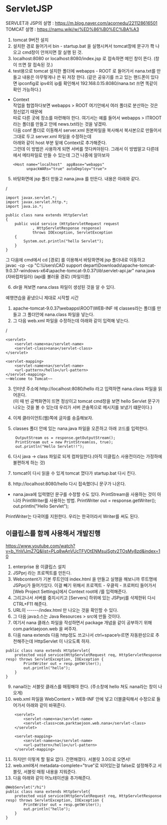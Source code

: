 # ServletJSP
SERVLET과 JSP의 설명 : https://m.blog.naver.com/acornedu/221128616501
TOMCAT 설명 : https://namu.wiki/w/%ED%86%B0%EC%BA%A3

1. tomcat 9버전 설치  
2. 설치한 경로 들어가서 bin - startup.bat 을 실행시켜서 tomcat창에 문구가 쫙 나오고 cmd창이 안꺼지면 잘 실행 된 것.  
3. localhost:8080 or localhost:8080/index.jsp 로 접속하면 메인 창이 뜬다. (창이 뜨면 잘 접속된 것.)  
4. test용으로 tomcat 설치한 폴더에 webapps - ROOT 로 들어가서 nana.txt를 만들고 내용은 아무렇게나 쓴 뒤 저장 한다. 
(같은 공유기를 쓰고 있는 핸드폰이 있다면 ipconfig로 ipv4의 ip를 확인해서 192.168.0.15:8080/nana.txt 쓰면 똑같이 확인 가능하다.)  

* Context  
작업을 협엽하다보면 webapps > ROOT 여기안에서 여러 폴더로 분산하는 것은 정신없기 때문에  
따로 다른 곳에 장소를 마련해야 한다. 여기서는 예를 들어서 webapps > ITROOT 라는 폴더를 만들고 안에 news.txt라는 것을 넣겠따.  
다음 conf 폴더로 이동해서 server.xml 원본파일을 복사해서 복사본으로 만들어서 그대로 두고 server.xml 파일을 수정하는데  
아래와 같이 host 부분 밑에 Context로 추가해준다.  
그런데 이 방법은 사용하게 되면 서버를 껏다켜야된다. 그래서 이 방법말고 다른데에서 메타파일로 만들 수 있는데 그건 나중에 알아보자  

      <Host name="localhost"  appBase="webapps"
            unpackWARs="true" autoDeploy="true">
	<Context path="it" 
	docBase="C:\Users\CAD support depart\Downloads\apache-	tomcat-9.0.37-windows-x64\apache-tomcat-9.0.37\webapps	\ITWEB" 
	privileged="true"/> 

5. 바탕화면에 jsp 폴더 만들고 nana.java 를 만든다. 내용은 아래와 같다.  

/

	import javax.servlet.*;
	import javax.servlet.http.*;
	import java.io.*;
	
	public class nana extends HttpServlet
	{
		public void service (HttpServletRequest request
				, HttpServletResponse response)
				throws IOException, ServletException
		{
			System.out.println("hello Servlet");
		}
	}
	

그 다음에 cmd에서 cd [경로] 를 이용해서 바탕화면에 jsp 폴더내로 이동하고  
     javac       -cp   -cp "C:\Users\CAD support depart\Downloads\apache-tomcat-9.0.37-windows-x64\apache-tomcat-9.0.37\lib\servlet-api.jar" nana.java  
(자바컴파일러)  (api를 불러올 경로)                                          								    (파일이름)
  
6. dir을 쳐보면 nana.class 파일이 생성된 것을 알 수 있다.  
  
예행연습을 끝냈으니 제대로 시작할 시간  
1. apache-tomcat-9.0.37\webapps\ROOT\WEB-INF 에 classes라는 폴더를 만들고 그 폴더안에 nana.class 파일을 넣는다.  
2. 그 다음 web.xml 파일을 수정하는데 아래와 같이 입력해 넣는다.


/

	<servlet>
		<servlet-name>na</servlet-name>
		<servlet-class>nana</servlet-class>
	</servlet>

	<servlet-mapping>
		<servlet-name>na</servlet-name>
		<url-pattern>/hello</url-pattern>
	</servlet-mapping>
	~~Welcome to Tomcat~~
  
3. 인터넷 주소에 http://localhost:8080/hello 라고 입력하면 nana.class 파일을 읽어온다.  
(이 때 빈 공백화면이 뜨면 정상이고 tomcat cmd창을 보면 hello Servlet 문구가 나오는 것을 볼 수 있는데 우리가 서버 콘솔쪽으로 메시지를 보냈기 떄문이다.)  
  
4. 이제 클라이언트(웹)쪽에 글자를 송출해보자.  
5. classes 폴더 안에 있는 nana.java 파일을 오픈하고 아래 코드를 입력한다.  

		OutputStream os = response.getOutputStream();
		PrintStream out = new PrintStream(os, true);
		out.println("Hello Servlet!!");

6. 다시 java -> class 파일로 되게 컴파일한다.(아직 이클립스 사용전이라는 가정하에 불편하게 하는 것)  
7. tomcat이 다시 읽을 수 있게 tomcat 껐다가 startup.bat 다시 킨다.  
8. http://localhost:8080/hello 다시 접속했더니 문구가 나온다.  

* nana.java에 입력했던 문구를 수정할 수도 있다. PrintStream을 사용하는 것이 아니라 PrintWriter를 사용하는 방법.
PrintWriter out = response.getWriter();
out.println("Hello Servlet");

PrintWriter는 다국어를 지원한다. 우리는 한국어라서 Writer를 써도 된다.

  

## 이클립스를 함께 사용해서 개발진행
https://www.youtube.com/watch?v=b_YnVlJmZ7Q&list=PLq8wAnVUcTFVOtENMsujSgtv2TOsMy8zd&index=10

1. enterprise 용 이클립스 설치  
2. JSPprj 라는 프로젝트를 만든다.  
3. Webcontent가 기본 루트인데 index.html 을 만들고 실행을 해보니까 루트명에 JSPprj가 들어가있다. 이걸 빼기 위해서 프로젝트 - 우클릭 - 프로퍼티 들어가서 [Web Project Settings]에서 Context root에 /를 입력해준다.  
4. 그리고나서 서버를 중지시키고 [Servers] 하위에 있는 JSPprj를 삭제한뒤 다시 CTRL+F11 해준다.  
5. URL이 ------/index.html 만 나오는 것을 확인할 수 있다.  
6. 그 다음 java소스는 Java Resources > src에 만들 것이다.  
7. 여기서 nana 클래스 파일을 작성하면서 package 개념을 같이 공부하기 위해 com.parktaejoon.web 을 써주자.  
8. 다음 nana extends 다음 http정도 쓰고나서 ctrl+space누르면 자동완성으로 추천해주는데 HttpServlet 이 나오도록 하자. 

```
public class nana extends HttpServlet{
	protected void service(HttpServletRequest req, HttpServletResponse resp) throws ServletException, IOException {
		PrintWriter out = resp.getWriter();
		out.println("hello");
	}
}
```

9. nana라는 서블릿 클래스를 매핑해야 한다. (주소창에 hello 쳐도 nana라는 창이 나오게)  
10. web.xml 파일을 WebContent > WEB-INF 안에 넣고 더블클릭해서 수정으로 들어가서 아래와 같이 바꿔준다.
```
	<servlet>
		<servlet-name>na</servlet-name>
		<servlet-class>com.parktaejoon.web.nana</servlet-class>
	</servlet>

	<servlet-mapping>
		<servlet-name>na</servlet-name>
		<url-pattern>/hello</url-pattern>
	</servlet-mapping>
```

11. 하지만! 이렇게 할 필요 없다. 간편해졌다. 서블릿 3.0으로 오면서!  
12. web.xml에서 metadata-complete="true"로 되어있는걸 false로 설정해주고 서블릿, 서블릿 매핑 내용을 지워준다.  
13. 다음 아래와 같이 어노테이션을 추가해준다.
```
@WebServlet("/hi")
public class nana extends HttpServlet{
	protected void service(HttpServletRequest req, HttpServletResponse resp) throws ServletException, IOException {
		PrintWriter out = resp.getWriter();
		out.println("hello");
	}
}
```
